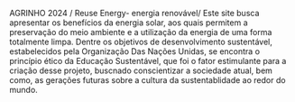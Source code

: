 AGRINHO 2024 / Reuse Energy- energia renovável/
Este site busca apresentar os benefícios da energia solar, aos quais permitem a preservação do meio ambiente e a utilização da energia de uma forma totalmente limpa. Dentre os objetivos de desenvolvimento sustentável,
estabelecidos pela Organização Das Nações Unidas, se encontra o princípio ético da Educação Sustentável, que foi o fator estimulante para a criação desse projeto, buscnado conscientizar a sociedade atual, bem como, as gerações futuras sobre a cultura da sustentablidade ao redor do mundo.
